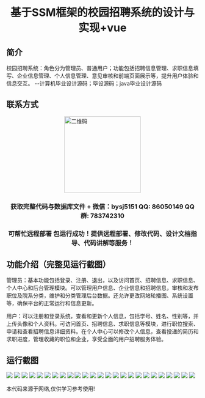 <p><h1 align="center">基于SSM框架的校园招聘系统的设计与实现+vue</h1></p>

## 简介
校园招聘系统：角色分为管理员、普通用户；功能包括招聘信息管理、求职信息填写、企业信息管理、个人信息管理、意见审核和前端页面展示等，提升用户体验和信息交互。    --计算机毕业设计源码；毕设源码；java毕业设计源码


## 联系方式
<img src="https://bs-1329754181.cos.ap-shanghai.myqcloud.com/wx.jpg" alt="二维码" style="display: block; margin: 0 auto;" width="200px">
<p><h3 align="center">获取完整代码与数据库文件 + 微信：bysj5151 QQ: 86050149 QQ群: 783742310</h3></p>
<p><h3 align="center">可帮忙远程部署 包运行成功！提供远程部署、修改代码、设计文档指导、代码讲解等服务！</h3></p>

## 功能介绍（完整见运行截图）
管理员：基本功能包括登录、注册、退出，以及访问首页、招聘信息、求职信息、个人中心和后台管理模块。可以管理用户信息、企业信息和招聘信息，审核和发布职位及院系分类，维护和分类管理后台数据。还允许更改网站轮播图、系统设置等，确保平台的正常运行和信息更新。

用户：可以注册和登录系统，查看和更新个人信息，包括学号、姓名、性别等，并上传头像和个人资料。可访问首页、招聘信息、求职信息等模块，进行职位搜索、申请和查看招聘信息详细资料。在个人中心可以修改个人信息，查看投递的简历和求职进度，管理收藏的职位和企业，享受全面的用户招聘服务体验。


## 运行截图
![](https://bs-1329754181.cos.ap-shanghai.myqcloud.com/ssm/CampusRecruitmentSystem/img/001.jpg)
![](https://bs-1329754181.cos.ap-shanghai.myqcloud.com/ssm/CampusRecruitmentSystem/img/002.jpg)
![](https://bs-1329754181.cos.ap-shanghai.myqcloud.com/ssm/CampusRecruitmentSystem/img/003.jpg)
![](https://bs-1329754181.cos.ap-shanghai.myqcloud.com/ssm/CampusRecruitmentSystem/img/004.jpg)
![](https://bs-1329754181.cos.ap-shanghai.myqcloud.com/ssm/CampusRecruitmentSystem/img/005.jpg)
![](https://bs-1329754181.cos.ap-shanghai.myqcloud.com/ssm/CampusRecruitmentSystem/img/006.jpg)
![](https://bs-1329754181.cos.ap-shanghai.myqcloud.com/ssm/CampusRecruitmentSystem/img/007.jpg)
![](https://bs-1329754181.cos.ap-shanghai.myqcloud.com/ssm/CampusRecruitmentSystem/img/008.jpg)
![](https://bs-1329754181.cos.ap-shanghai.myqcloud.com/ssm/CampusRecruitmentSystem/img/009.jpg)
![](https://bs-1329754181.cos.ap-shanghai.myqcloud.com/ssm/CampusRecruitmentSystem/img/010.jpg)
![](https://bs-1329754181.cos.ap-shanghai.myqcloud.com/ssm/CampusRecruitmentSystem/img/011.jpg)
![](https://bs-1329754181.cos.ap-shanghai.myqcloud.com/ssm/CampusRecruitmentSystem/img/012.jpg)
![](https://bs-1329754181.cos.ap-shanghai.myqcloud.com/ssm/CampusRecruitmentSystem/img/013.jpg)
![](https://bs-1329754181.cos.ap-shanghai.myqcloud.com/ssm/CampusRecruitmentSystem/img/014.jpg)
![](https://bs-1329754181.cos.ap-shanghai.myqcloud.com/ssm/CampusRecruitmentSystem/img/015.jpg)
![](https://bs-1329754181.cos.ap-shanghai.myqcloud.com/ssm/CampusRecruitmentSystem/img/016.jpg)
![](https://bs-1329754181.cos.ap-shanghai.myqcloud.com/ssm/CampusRecruitmentSystem/img/017.jpg)
![](https://bs-1329754181.cos.ap-shanghai.myqcloud.com/ssm/CampusRecruitmentSystem/img/018.jpg)
![](https://bs-1329754181.cos.ap-shanghai.myqcloud.com/ssm/CampusRecruitmentSystem/img/019.jpg)
![](https://bs-1329754181.cos.ap-shanghai.myqcloud.com/ssm/CampusRecruitmentSystem/img/020.jpg)
![](https://bs-1329754181.cos.ap-shanghai.myqcloud.com/ssm/CampusRecruitmentSystem/img/021.jpg)
![](https://bs-1329754181.cos.ap-shanghai.myqcloud.com/ssm/CampusRecruitmentSystem/img/022.jpg)
![](https://bs-1329754181.cos.ap-shanghai.myqcloud.com/ssm/CampusRecruitmentSystem/img/023.jpg)
![](https://bs-1329754181.cos.ap-shanghai.myqcloud.com/ssm/CampusRecruitmentSystem/img/024.jpg)
![](https://bs-1329754181.cos.ap-shanghai.myqcloud.com/ssm/CampusRecruitmentSystem/img/025.jpg)

<p>本代码来源于网络,仅供学习参考使用!</p>
